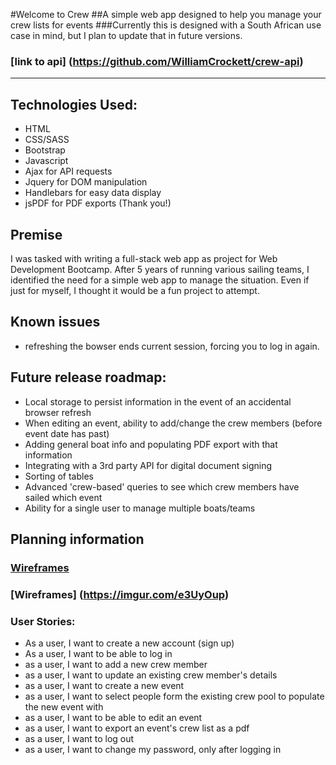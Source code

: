 #Welcome to Crew
##A simple web app designed to help you manage your crew lists for events
###Currently this is designed with a South African use case in mind, but I plan to update that in future versions.
### [link to api] (https://github.com/WilliamCrockett/crew-api)

---

## Technologies Used:

* HTML
* CSS/SASS
* Bootstrap
* Javascript
* Ajax for API requests
* Jquery for DOM manipulation
* Handlebars for easy data display
* jsPDF for PDF exports (Thank you!)


## Premise

I was tasked with writing a full-stack web app as project for Web Development Bootcamp.
After 5 years of running various sailing teams, I identified the need for a simple web app to
manage the situation. Even if just for myself, I thought it would be a fun project to attempt.

## Known issues

* refreshing the bowser ends current session, forcing you to log in again.


## Future release roadmap:

* Local storage to persist information in the event of an accidental browser
refresh
* When editing an event, ability to add/change the crew members (before event date has past)
* Adding general boat info and populating PDF export with that information
* Integrating with a 3rd party API for digital document signing
* Sorting of tables
* Advanced 'crew-based' queries to see which crew members have sailed which event
* Ability for a single user to manage multiple boats/teams

## Planning information

### [Wireframes](https://imgur.com/YCF4qy8)
### [Wireframes] (https://imgur.com/e3UyOup)

### User Stories:

*	As a user, I want to create a new account (sign up)
*	As a user, I want to be able to log in
*	as a user, I want to add a new crew member
*	as a user, I want to update an existing crew member's details
*	as a user, I want to create a new event
*	as a user, I want to select people form the existing crew pool to populate the new event with
* as a user, I want to be able to edit an event
*	as a user, I want to export an event's crew list as a pdf
*	as a user, I want to log out
*	as a user, I want to change my password, only after logging in
